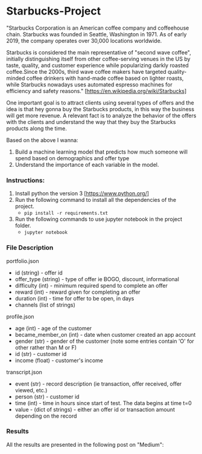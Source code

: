 # Starbucks-Project

"Starbucks Corporation is an American coffee company and coffeehouse chain. Starbucks was founded in Seattle, Washington in 1971. As of early 2019, the company operates over 30,000 locations worldwide.

Starbucks is considered the main representative of "second wave coffee", initially distinguishing itself from other coffee-serving venues in the US by taste, quality, and customer experience while popularizing darkly roasted coffee.Since the 2000s, third wave coffee makers have targeted quality-minded coffee drinkers with hand-made coffee based on lighter roasts, while Starbucks nowadays uses automated espresso machines for efficiency and safety reasons." [https://en.wikipedia.org/wiki/Starbucks]

One important goal is to attract clients using several types of offers and the idea is that hey gonna buy the Starbucks products, in this way the business will get more revenue. A relevant fact is to analyze the behavior of the offers with the clients and understand the way that they buy the Starbucks products along the time.

Based on the above I wanna:
1. Build a machine learning model that predicts how much someone will spend based on demographics and offer type
2. Understand the importance of each variable in the model.

### Instructions:
1. Install python the version 3 [https://www.python.org/]
2. Run the following command to install all the dependencies of the project.
    - `pip install -r requirements.txt`
3. Run the following commands to use jupyter notebook in the project folder.
	- `jupyter notebook`


### File Description
portfolio.json
* id (string) - offer id
* offer_type (string) - type of offer ie BOGO, discount, informational
* difficulty (int) - minimum required spend to complete an offer
* reward (int) - reward given for completing an offer
* duration (int) - time for offer to be open, in days
* channels (list of strings)

profile.json
* age (int) - age of the customer
* became_member_on (int) - date when customer created an app account
* gender (str) - gender of the customer (note some entries contain 'O' for other rather than M or F)
* id (str) - customer id
* income (float) - customer's income

transcript.json
* event (str) - record description (ie transaction, offer received, offer viewed, etc.)
* person (str) - customer id
* time (int) - time in hours since start of test. The data begins at time t=0
* value - (dict of strings) - either an offer id or transaction amount depending on the record

### Results
All the results are presented in the following post on "Medium": 